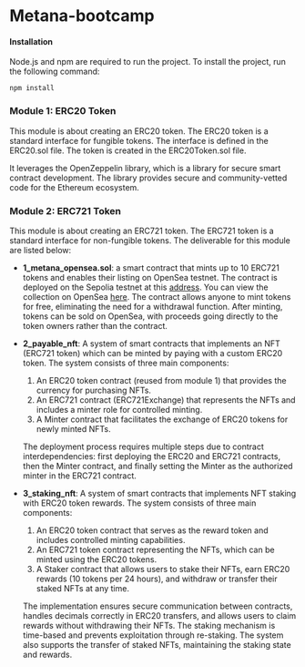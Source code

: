 # Metana-bootcamp

#### Installation

Node.js and npm are required to run the project. To install the project, run the following command:

```
npm install

```

### Module 1: ERC20 Token


This module is about creating an ERC20 token. The ERC20 token is a standard interface for fungible tokens. The interface is defined in the ERC20.sol file. The token is created in the ERC20Token.sol file.

It leverages the OpenZeppelin library, which is a library for secure smart contract development. The library provides secure and community-vetted code for the Ethereum ecosystem.
### Module 2: ERC721 Token

This module is about creating an ERC721 token. The ERC721 token is a standard interface for non-fungible tokens.
The deliverable for this module are listed below:

- **1_metana_opensea.sol**: a smart contract that mints up to 10 ERC721 tokens and enables their listing on OpenSea testnet.
  The contract is deployed on the Sepolia testnet at this [address](https://sepolia.etherscan.io/address/0x18250e558872c6c15ce9855f3133f98566b80165).
  You can view the collection on OpenSea [here](https://testnets.opensea.io/collection/metanaopensea-1).
  The contract allows anyone to mint tokens for free, eliminating the need for a withdrawal function.
  After minting, tokens can be sold on OpenSea, with proceeds going directly to the token owners rather than the contract.


- **2_payable_nft**: A system of smart contracts that implements an NFT (ERC721 token) which can be minted by paying with a custom ERC20 token. The system consists of three main components:
    1. An ERC20 token contract (reused from module 1) that provides the currency for purchasing NFTs.
    2. An ERC721 contract (ERC721Exchange) that represents the NFTs and includes a minter role for controlled minting.
    3. A Minter contract that facilitates the exchange of ERC20 tokens for newly minted NFTs.

  The deployment process requires multiple steps due to contract interdependencies: first deploying the ERC20 and ERC721 contracts, then the Minter contract, and finally setting the Minter as the authorized minter in the ERC721 contract.


- **3_staking_nft**: A system of smart contracts that implements NFT staking with ERC20 token rewards. The system consists of three main components:
    1. An ERC20 token contract that serves as the reward token and includes controlled minting capabilities.
    2. An ERC721 token contract representing the NFTs, which can be minted using the ERC20 tokens.
    3. A Staker contract that allows users to stake their NFTs, earn ERC20 rewards (10 tokens per 24 hours), and withdraw or transfer their staked NFTs at any time.

  The implementation ensures secure communication between contracts, handles decimals correctly in ERC20 transfers, and allows users to claim rewards without withdrawing their NFTs. The staking mechanism is time-based and prevents exploitation through re-staking. The system also supports the transfer of staked NFTs, maintaining the staking state and rewards.
